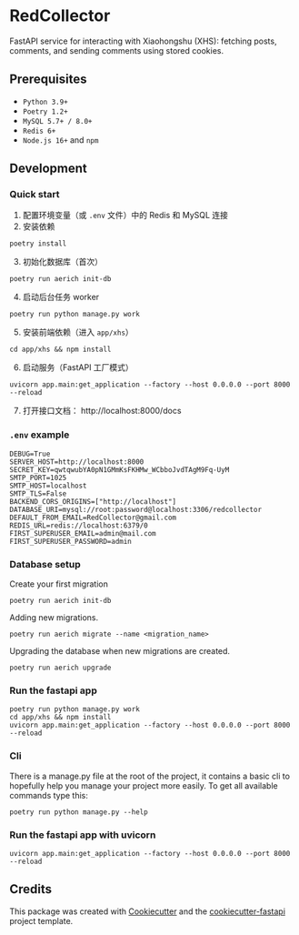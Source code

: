 # RedCollector

FastAPI service for interacting with Xiaohongshu (XHS): fetching posts, comments, and sending comments using stored cookies.


## Prerequisites

- `Python 3.9+`
- `Poetry 1.2+`
- `MySQL 5.7+ / 8.0+`
- `Redis 6+`
- `Node.js 16+` and `npm`


## Development

### Quick start

1) 配置环境变量（或 `.env` 文件）中的 Redis 和 MySQL 连接
2) 安装依赖

```shell
poetry install
```

3) 初始化数据库（首次）

```shell
poetry run aerich init-db
```

4) 启动后台任务 worker

```shell
poetry run python manage.py work
```

5) 安装前端依赖（进入 `app/xhs`）

```shell
cd app/xhs && npm install
```

6) 启动服务（FastAPI 工厂模式）

```shell
uvicorn app.main:get_application --factory --host 0.0.0.0 --port 8000 --reload
```

7) 打开接口文档： http://localhost:8000/docs

### `.env` example

```shell
DEBUG=True
SERVER_HOST=http://localhost:8000
SECRET_KEY=qwtqwubYA0pN1GMmKsFKHMw_WCbboJvdTAgM9Fq-UyM
SMTP_PORT=1025
SMTP_HOST=localhost
SMTP_TLS=False
BACKEND_CORS_ORIGINS=["http://localhost"]
DATABASE_URI=mysql://root:password@localhost:3306/redcollector
DEFAULT_FROM_EMAIL=RedCollector@gmail.com
REDIS_URL=redis://localhost:6379/0
FIRST_SUPERUSER_EMAIL=admin@mail.com
FIRST_SUPERUSER_PASSWORD=admin
```

### Database setup

Create your first migration

```shell
poetry run aerich init-db
```

Adding new migrations.

```shell
poetry run aerich migrate --name <migration_name>
```

Upgrading the database when new migrations are created.

```shell
poetry run aerich upgrade
```

### Run the fastapi app

```shell
poetry run python manage.py work
cd app/xhs && npm install
uvicorn app.main:get_application --factory --host 0.0.0.0 --port 8000 --reload
```

### Cli

There is a manage.py file at the root of the project, it contains a basic cli to hopefully
help you manage your project more easily. To get all available commands type this:

```shell
poetry run python manage.py --help
```

### Run the fastapi app with uvicorn

```shell
uvicorn app.main:get_application --factory --host 0.0.0.0 --port 8000 --reload
```
## Credits

This package was created with [Cookiecutter](https://github.com/cookiecutter/cookiecutter) and the [cookiecutter-fastapi](https://github.com/tobi-de/cookiecutter-fastapi) project template.

